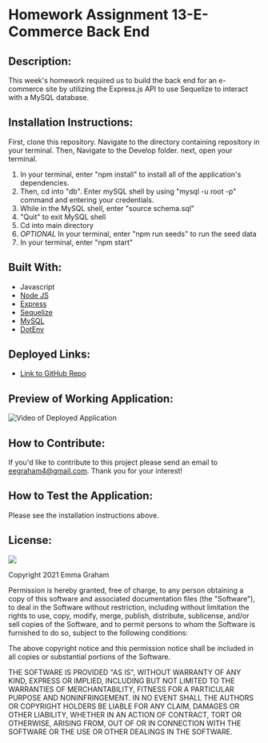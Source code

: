 # Homework Assignment 13-E-Commerce Back End

## Description:
This week's homework required us to build the back end for an e-commerce site by utilizing the Express.js API to use Sequelize to interact with a MySQL database. 

## Installation Instructions:
First, clone this repository. Navigate to the directory containing repository in your terminal. Then, Navigate to the Develop folder. next, open your terminal. 

1. In your terminal, enter "npm install" to install all of the application's dependencies. 
2. Then, cd into "db". Enter mySQL shell by using "mysql -u root -p" command and entering your credentials.
3. While in the MySQL shell, enter "source schema.sql"
4. "Quit" to exit MySQL shell
5. Cd into main directory
6. *OPTIONAL* In your terminal, enter "npm run seeds" to run the seed data 
7. In your terminal, enter "npm start"


## Built With:
* Javascript
* [Node JS](https://nodejs.org/en/)
* [Express](https://www.npmjs.com/package/express)
* [Sequelize](https://www.npmjs.com/package/sequelize)
* [MySQL](https://www.npmjs.com/package/mysql)
* [DotEnv](https://www.npmjs.com/package/dotenv)



## Deployed Links:
* [Link to GitHub Repo](https://github.com/egraham96/E-Commerce-Back-End)

## Preview of Working Application:
![Video of Deployed Application](./Assets/ScreenshotofDeployedApplication.PNG)

## How to Contribute:
If you'd like to contribute to this project please send an email to eegraham4@gmail.com. Thank you for your interest!

## How to Test the Application:
Please see the installation instructions above. 

## License:

![](https://img.shields.io/badge/License:%20MIT-pink`)

Copyright 2021 Emma Graham

Permission is hereby granted, free of charge, to any person obtaining a copy of this software and associated documentation files (the "Software"), to deal in the Software without restriction, including without limitation the rights to use, copy, modify, merge, publish, distribute, sublicense, and/or sell copies of the Software, and to permit persons to whom the Software is furnished to do so, subject to the following conditions:

The above copyright notice and this permission notice shall be included in all copies or substantial portions of the Software.

THE SOFTWARE IS PROVIDED "AS IS", WITHOUT WARRANTY OF ANY KIND, EXPRESS OR IMPLIED, INCLUDING BUT NOT LIMITED TO THE WARRANTIES OF MERCHANTABILITY, FITNESS FOR A PARTICULAR PURPOSE AND NONINFRINGEMENT. IN NO EVENT SHALL THE AUTHORS OR COPYRIGHT HOLDERS BE LIABLE FOR ANY CLAIM, DAMAGES OR OTHER LIABILITY, WHETHER IN AN ACTION OF CONTRACT, TORT OR OTHERWISE, ARISING FROM, OUT OF OR IN CONNECTION WITH THE SOFTWARE OR THE USE OR OTHER DEALINGS IN THE SOFTWARE.

